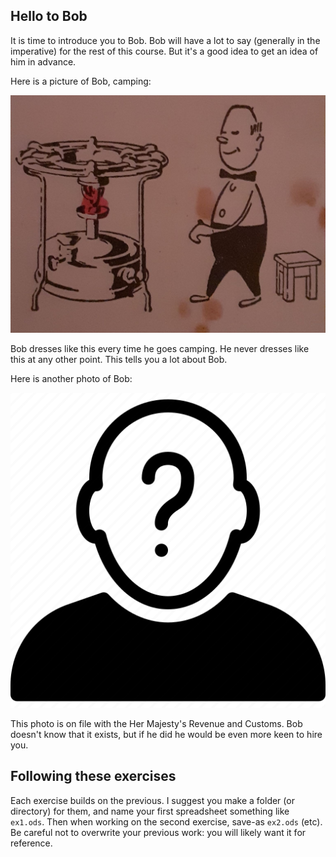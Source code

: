 ## Hello to Bob

It is time to introduce you to Bob.  Bob will have a lot to say (generally in
the imperative) for the rest of this course.  But it's a good idea to get an
idea of him in advance.

Here is a picture of Bob, camping:

![Bob1](bob1.jpg)

Bob dresses like this every time he goes camping.  He never dresses like this at
any other point.  This tells you a lot about Bob.

Here is another photo of Bob:

![Bob2](bob2.jpg)

This photo is on file with the Her Majesty's Revenue and Customs.  Bob doesn't
know that it exists, but if he did he would be even more keen to hire you.

## Following these exercises

Each exercise builds on the previous.  I suggest you make a folder (or
directory) for them, and name your first spreadsheet something like `ex1.ods`.
Then when working on the second exercise, save-as `ex2.ods` (etc).  Be careful
not to overwrite your previous work: you will likely want it for reference.
